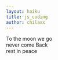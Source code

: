 ```yaml
---
layout: haiku
title: js_coding
author: chilaxx
---
```


To the moon we go<br> 
never come Back<br>
rest in peace<br>
